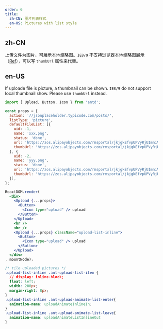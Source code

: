 ```yaml
---
order: 6
title:
  zh-CN: 图片列表样式
  en-US: Pictures with list style
---
```


## zh-CN

上传文件为图片，可展示本地缩略图。`IE8/9` 不支持浏览器本地缩略图展示（[Ref](https://developer.mozilla.org/en-US/docs/Web/API/FileReader/readAsDataURL)），可以写 `thumbUrl` 属性来代替。

## en-US

If uploade file is picture, a thumbnail can be shown. `IE8/9` do not support local thumbnail show. Please use `thumbUrl` instead.


````jsx
import { Upload, Button, Icon } from 'antd';

const props = {
  action: '//jsonplaceholder.typicode.com/posts/',
  listType: 'picture',
  defaultFileList: [{
    uid: -1,
    name: 'xxx.png',
    status: 'done',
    url: 'https://zos.alipayobjects.com/rmsportal/jkjgkEfvpUPVyRjUImniVslZfWPnJuuZ.png',
    thumbUrl: 'https://zos.alipayobjects.com/rmsportal/jkjgkEfvpUPVyRjUImniVslZfWPnJuuZ.png',
  }, {
    uid: -2,
    name: 'yyy.png',
    status: 'done',
    url: 'https://zos.alipayobjects.com/rmsportal/jkjgkEfvpUPVyRjUImniVslZfWPnJuuZ.png',
    thumbUrl: 'https://zos.alipayobjects.com/rmsportal/jkjgkEfvpUPVyRjUImniVslZfWPnJuuZ.png',
  }],
};

ReactDOM.render(
  <div>
    <Upload {...props}>
      <Button>
        <Icon type="upload" /> upload
      </Button>
    </Upload>
    <br />
    <br />
    <Upload {...props} className="upload-list-inline">
      <Button>
        <Icon type="upload" /> upload
      </Button>
    </Upload>
  </div>
, mountNode);
````

````css
/* tile uploaded pictures */
.upload-list-inline .ant-upload-list-item {
  // display: inline-block;
  float: left;
  width: 200px;
  margin-right: 8px;
}
.upload-list-inline .ant-upload-animate-list-enter{
  animation-name: uploadAnimateInlineIn;
}
.upload-list-inline .ant-upload-animate-list-leave{
  animation-name: uploadAnimateListInlineOut
}
````
